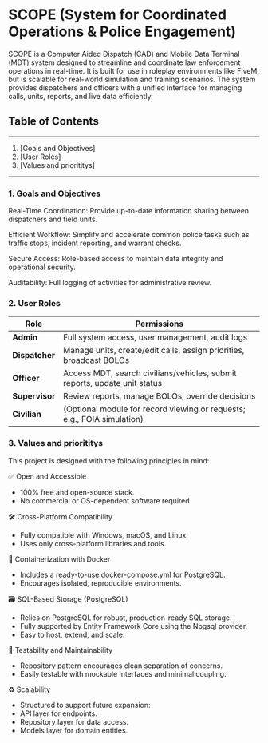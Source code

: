 # SCOPE (System for Coordinated Operations & Police Engagement)
SCOPE is a Computer Aided Dispatch (CAD) and Mobile Data Terminal (MDT) system designed to streamline and coordinate law enforcement operations in real-time. It is built for use in roleplay environments like FiveM, but is scalable for real-world simulation and training scenarios. The system provides dispatchers and officers with a unified interface for managing calls, units, reports, and live data efficiently.

## Table of Contents
---
1. [Goals and Objectives]
2. [User Roles]
3. [Values and priorititys]
---

### 1. Goals and Objectives
Real-Time Coordination: Provide up-to-date information sharing between dispatchers and field units.

Efficient Workflow: Simplify and accelerate common police tasks such as traffic stops, incident reporting, and warrant checks.

Secure Access: Role-based access to maintain data integrity and operational security.

Auditability: Full logging of activities for administrative review.

### 2. User Roles
| Role           | Permissions                                                               |
| -------------- | ------------------------------------------------------------------------- |
| **Admin**      | Full system access, user management, audit logs                           |
| **Dispatcher** | Manage units, create/edit calls, assign priorities, broadcast BOLOs       |
| **Officer**    | Access MDT, search civilians/vehicles, submit reports, update unit status |
| **Supervisor** | Review reports, manage BOLOs, override decisions                          |
| **Civilian**   | (Optional module for record viewing or requests; e.g., FOIA simulation)   |

### 3. Values and priorititys
This project is designed with the following principles in mind:

✅ Open and Accessible
- 100% free and open-source stack.
- No commercial or OS-dependent software required.

🛠 Cross-Platform Compatibility
- Fully compatible with Windows, macOS, and Linux.
- Uses only cross-platform libraries and tools.

🐳 Containerization with Docker
- Includes a ready-to-use docker-compose.yml for PostgreSQL.
- Encourages isolated, reproducible environments.

🗃 SQL-Based Storage (PostgreSQL)
- Relies on PostgreSQL for robust, production-ready SQL storage.
- Fully supported by Entity Framework Core using the Npgsql provider.
- Easy to host, extend, and scale.

🧪 Testability and Maintainability
- Repository pattern encourages clean separation of concerns.
- Easily testable with mockable interfaces and minimal coupling.

♻️ Scalability
- Structured to support future expansion:
- API layer for endpoints.
- Repository layer for data access.
- Models layer for domain entities.

